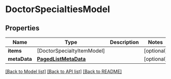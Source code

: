 # DoctorSpecialtiesModel

## Properties
Name | Type | Description | Notes
------------ | ------------- | ------------- | -------------
**items** | [DoctorSpecialtyItemModel] |  | [optional] 
**metaData** | [**PagedListMetaData**](PagedListMetaData.md) |  | [optional] 

[[Back to Model list]](../README.md#documentation-for-models) [[Back to API list]](../README.md#documentation-for-api-endpoints) [[Back to README]](../README.md)



